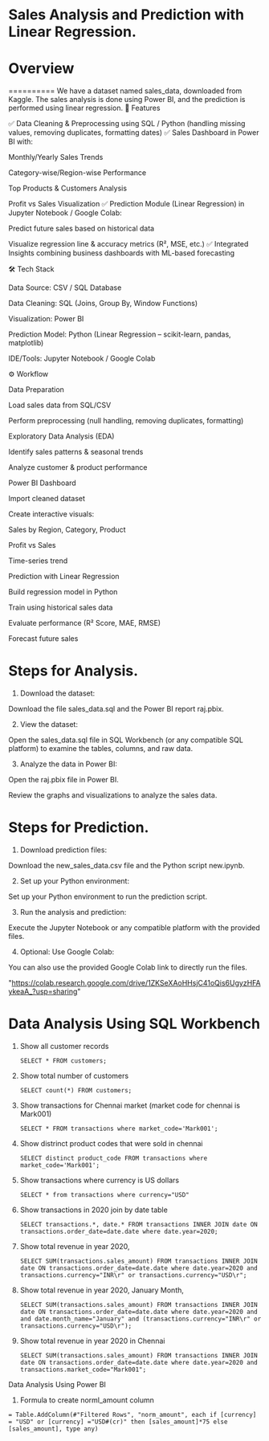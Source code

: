 # Sales Analysis and Prediction with Linear Regression.

# Overview
==========
We have a dataset named sales_data, downloaded from Kaggle. The sales analysis is done using Power BI, and the prediction is performed using linear regression.
🚀 Features

✅ Data Cleaning & Preprocessing using SQL / Python (handling missing values, removing duplicates, formatting dates)
✅ Sales Dashboard in Power BI with:

Monthly/Yearly Sales Trends

Category-wise/Region-wise Performance

Top Products & Customers Analysis

Profit vs Sales Visualization
✅ Prediction Module (Linear Regression) in Jupyter Notebook / Google Colab:

Predict future sales based on historical data

Visualize regression line & accuracy metrics (R², MSE, etc.)
✅ Integrated Insights combining business dashboards with ML-based forecasting

🛠️ Tech Stack

Data Source: CSV / SQL Database

Data Cleaning: SQL (Joins, Group By, Window Functions)

Visualization: Power BI

Prediction Model: Python (Linear Regression – scikit-learn, pandas, matplotlib)

IDE/Tools: Jupyter Notebook / Google Colab

⚙️ Workflow

Data Preparation

Load sales data from SQL/CSV

Perform preprocessing (null handling, removing duplicates, formatting)

Exploratory Data Analysis (EDA)

Identify sales patterns & seasonal trends

Analyze customer & product performance

Power BI Dashboard

Import cleaned dataset

Create interactive visuals:

Sales by Region, Category, Product

Profit vs Sales

Time-series trend

Prediction with Linear Regression

Build regression model in Python

Train using historical sales data

Evaluate performance (R² Score, MAE, RMSE)

Forecast future sales

# Steps for Analysis.
 
1. Download the dataset:

Download the file sales_data.sql and the Power BI report raj.pbix.

2. View the dataset:

Open the sales_data.sql file in SQL Workbench (or any compatible SQL platform) to examine the tables, columns, and raw  data.

3. Analyze the data in Power BI:

Open the raj.pbix file in Power BI.

Review the graphs and visualizations to analyze the sales data.

# Steps for Prediction.

1. Download prediction files:

Download the new_sales_data.csv file and the Python script new.ipynb.

2. Set up your Python environment:

Set up your Python environment to run the prediction script.

3. Run the analysis and prediction:

Execute the Jupyter Notebook or any compatible platform with the provided files.

4. Optional: Use Google Colab:

You can also use the provided Google Colab link to directly run the files.

"https://colab.research.google.com/drive/1ZKSeXAoHHsjC41oQis6UgyzHFAykeaA_?usp=sharing"


# Data Analysis Using SQL Workbench

1. Show all customer records

    `SELECT * FROM customers;`

1. Show total number of customers

    `SELECT count(*) FROM customers;`

1. Show transactions for Chennai market (market code for chennai is Mark001)

    `SELECT * FROM transactions where market_code='Mark001';`

1. Show distrinct product codes that were sold in chennai

    `SELECT distinct product_code FROM transactions where market_code='Mark001';`

1. Show transactions where currency is US dollars

    `SELECT * from transactions where currency="USD"`

1. Show transactions in 2020 join by date table

    `SELECT transactions.*, date.* FROM transactions INNER JOIN date ON transactions.order_date=date.date where date.year=2020;`

1. Show total revenue in year 2020,

    `SELECT SUM(transactions.sales_amount) FROM transactions INNER JOIN date ON transactions.order_date=date.date where date.year=2020 and transactions.currency="INR\r" or transactions.currency="USD\r";`
	
1. Show total revenue in year 2020, January Month,

    `SELECT SUM(transactions.sales_amount) FROM transactions INNER JOIN date ON transactions.order_date=date.date where date.year=2020 and and date.month_name="January" and (transactions.currency="INR\r" or transactions.currency="USD\r");`

1. Show total revenue in year 2020 in Chennai

    `SELECT SUM(transactions.sales_amount) FROM transactions INNER JOIN date ON transactions.order_date=date.date where date.year=2020
and transactions.market_code="Mark001";`

Data Analysis Using Power BI

1. Formula to create norml_amount column

`= Table.AddColumn(#"Filtered Rows", "norm_amount", each if [currency] = "USD" or [currency] ="USD#(cr)" then [sales_amount]*75 else [sales_amount], type any)`





